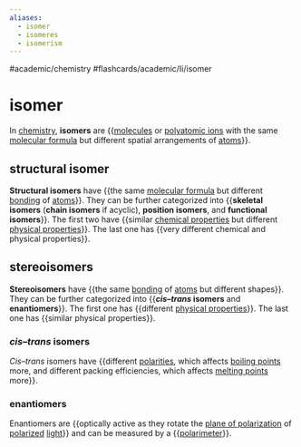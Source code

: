 ```yaml
---
aliases:
  - isomer
  - isomeres
  - isomerism
---
```


#academic/chemistry #flashcards/academic/Ii/isomer

# isomer

In [chemistry](chemistry.md), __isomers__ are {{[molecules](molecule.md) or [polyatomic ions](polyatomic%20ion.md) with the same [molecular formula](chemical%20formula.md#molecular%20formula) but different spatial arrangements of [atoms](atom.md)}}. <!--SR:!2023-07-28,69,250-->

## structural isomer

__Structural isomers__ have {{the same [molecular formula](chemical%20formula.md#molecular%20formula) but different [bonding](chemical%20bond.md) of [atoms](atom.md)}}. They can be further categorized into {{__skeletal isomers__ (__chain isomers__ if acyclic), __position isomers__, and __functional isomers__}}. The first two have {{similar [chemical properties](chemical%20property.md) but different [physical properties](physical%20property.md)}}. The last one has {{very different chemical and physical properties}}. <!--SR:!2023-06-10,18,250!2023-08-24,100,290!2023-06-04,39,270!2023-06-03,38,270-->

## stereoisomers

__Stereoisomers__ have {{the same [bonding](chemical%20bond.md) of [atoms](atom.md) but different shapes}}. They can be further categorized into {{___cis_–_trans_ isomers__ and __enantiomers__}}. The first one has {{different [physical properties](physical%20property.md)}}. The last one has {{similar physical properties}}. <!--SR:!2023-06-05,34,230!2023-06-01,36,270!2023-06-02,37,270!2023-05-26,33,290-->

### _cis_–_trans_ isomers

_Cis_–_trans_ isomers have {{different [polarities](chemical%20polarity.md), which affects [boiling points](boiling%20point.md) more, and different packing efficiencies, which affects [melting points](melting%20point.md) more}}. <!--SR:!2023-07-19,64,250-->

### enantiomers

Enantiomers are {{optically active as they rotate the [plane of polarization](plane%20of%20polarization.md) of [polarized](polarization%20(physics).md) [light](light.md)}} and can be measured by a {{[polarimeter](polarimeter.md)}}. <!--SR:!2023-05-31,26,250!2023-07-11,72,310-->
